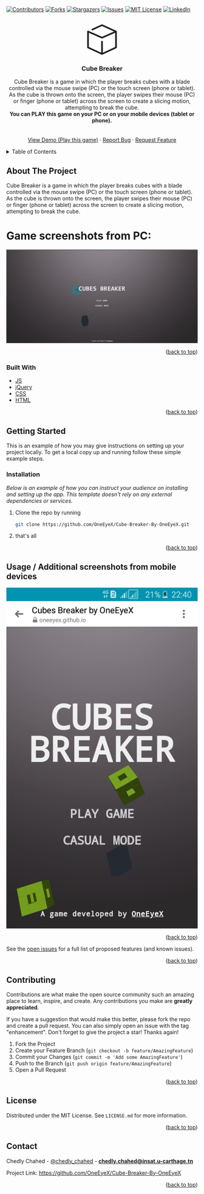  
<div id="top"></div>

[![Contributors][contributors-shield]][contributors-url]
[![Forks][forks-shield]][forks-url]
[![Stargazers][stars-shield]][stars-url]
[![Issues][issues-shield]][issues-url]
[![MIT License][license-shield]][license-url]
[![LinkedIn][linkedin-shield]][linkedin-url]



<!-- PROJECT LOGO -->
<br />
<div align="center">
  <a href="https://github.com/OneEyeX/Cube-Breaker-By-OneEyeX
/">
    <img src="img/cube-3d.png" alt="Logo" width="80" height="80">
  </a>

  <h3 align="center">Cube Breaker</h3>

  <p align="center">
   Cube Breaker is a game in which the player breaks cubes with a blade controlled via the mouse swipe (PC) or the touch screen (phone or tablet). As the cube is thrown onto the screen, the player swipes their mouse (PC) or finger (phone or tablet) across the screen to create a slicing motion, attempting to break the cube.
    <br />
    <strong>You can PLAY this game on your PC or on your mobile devices (tablet or phone).</strong>
    <br />
    <!-- <a href="#"><strong>Explore the docs »</strong></a> -->
    <br />
    <br />
    <a href="https://oneeyex.github.io/Cube-Breaker-By-OneEyeX
/">View Demo (Play this game)</a>
    ·
    <a href="https://github.com/OneEyeX/Cube-Breaker-By-OneEyeX
/issues">Report Bug</a>
    ·
    <a href="https://github.com/OneEyeX/Cube-Breaker-By-OneEyeX
/issues">Request Feature</a>
  </p>
</div>



<!-- TABLE OF CONTENTS -->
<details>
  <summary>Table of Contents</summary>
  <ol>
    <li>
      <a href="#about-the-project">About The Project</a>
      <ul>
        <li><a href="#built-with">Built With</a></li>
      </ul>
    </li>
    <li>
      <a href="#getting-started">Getting Started</a>
      <ul>
        <li><a href="#installation">Installation</a></li>
      </ul>
    </li>
    <li><a href="#contributing">Contributing</a></li>
    <li><a href="#license">License</a></li>
    <li><a href="#contact">Contact</a></li>
    
  </ol>
</details>



<!-- ABOUT THE PROJECT -->
## About The Project

Cube Breaker is a game in which the player breaks cubes with a blade controlled via the mouse swipe (PC) or the touch screen (phone or tablet). As the cube is thrown onto the screen, the player swipes their mouse (PC) or finger (phone or tablet) across the screen to create a slicing motion, attempting to break the cube.
# Game screenshots from PC:
<img align="center" alt="PC" src="img/cube.jpg" style="padding-right:10px;" />

 
<p align="right">(<a href="#top">back to top</a>)</p>


 
### Built With

* [JS](https://javascript.com/) 
* [jQuery](https://jquery.com/)
* [CSS](https://fr.wikipedia.org/wiki/Feuilles_de_style_en_cascade)
* [HTML](https://fr.wikipedia.org/wiki/Hypertext_Markup_Language)


<p align="right">(<a href="#top">back to top</a>)</p>



<!-- GETTING STARTED -->
## Getting Started

This is an example of how you may give instructions on setting up your project locally.
To get a local copy up and running follow these simple example steps.

 
### Installation

_Below is an example of how you can instruct your audience on installing and setting up the app. This template doesn't rely on any external dependencies or services._
 
1. Clone the repo by running
   ```sh
   git clone https://github.com/OneEyeX/Cube-Breaker-By-OneEyeX.git
   ```
2. that's all

<p align="right">(<a href="#top">back to top</a>)</p>



<!-- USAGE EXAMPLES -->
## Usage / Additional screenshots from mobile devices
 
<img align="center" alt="Mobile" src="img/cube mobile.png" style="padding-right:10px;" />
 

<p align="right">(<a href="#top">back to top</a>)</p>


 

See the [open issues](https://github.com/OneEyeX/Cube-Breaker-By-OneEyeX/issues) for a full list of proposed features (and known issues).

<p align="right">(<a href="#top">back to top</a>)</p>



<!-- CONTRIBUTING -->
## Contributing

Contributions are what make the open source community such an amazing place to learn, inspire, and create. Any contributions you make are **greatly appreciated**.

If you have a suggestion that would make this better, please fork the repo and create a pull request. You can also simply open an issue with the tag "enhancement".
Don't forget to give the project a star! Thanks again!

1. Fork the Project
2. Create your Feature Branch (`git checkout -b feature/AmazingFeature`)
3. Commit your Changes (`git commit -m 'Add some AmazingFeature'`)
4. Push to the Branch (`git push origin feature/AmazingFeature`)
5. Open a Pull Request

<p align="right">(<a href="#top">back to top</a>)</p>



<!-- LICENSE -->
## License

Distributed under the MIT License. See `LICENSE.md` for more information.

<p align="right">(<a href="#top">back to top</a>)</p>



<!-- CONTACT -->
## Contact

Chedly Chahed - [@chedly_chahed](https://twitter.com/chedly_chahed) - **chedly.chahed@insat.u-carthage.tn**

Project Link: [https://github.com/OneEyeX/Cube-Breaker-By-OneEyeX
](https://github.com/OneEyeX/Cube-Breaker-By-OneEyeX
)

<p align="right">(<a href="#top">back to top</a>)</p>

 

<!-- MARKDOWN LINKS & IMAGES -->
<!--  #reference-style-links -->
[contributors-shield]: https://img.shields.io/github/contributors/OneEyeX/Cube-Breaker-By-OneEyeX.svg?style=for-the-badge
[contributors-url]: https://github.com/OneEyeX/Cube-Breaker-By-OneEyeX/graphs/
[forks-shield]: https://img.shields.io/github/forks/OneEyeX/Cube-Breaker-By-OneEyeX.svg?style=for-the-badge
[forks-url]: https://github.com/OneEyeX/Cube-Breaker-By-OneEyeX/network/members
[stars-shield]: https://img.shields.io/github/stars/OneEyeX/Cube-Breaker-By-OneEyeX.svg?style=for-the-badge
[stars-url]: https://github.com/OneEyeX/Cube-Breaker-By-OneEyeX/stargazers
[issues-shield]: https://img.shields.io/github/issues/othneildrew/Best-README-Template.svg?style=for-the-badge
[issues-url]: https://github.com/OneEyeX/Cube-Breaker-By-OneEyeX/issues
[license-shield]: https://img.shields.io/github/license/OneEyeX/Cube-Breaker-By-OneEyeX.svg?style=for-the-badge
[license-url]: https://github.com/OneEyeX/Cube-Breaker-By-OneEyeX/LICENSE.md
[linkedin-shield]: https://img.shields.io/badge/-LinkedIn-black.svg?style=for-the-badge&logo=linkedin&colorB=555
[linkedin-url]: https://www.linkedin.com/in/chedly-chahed-a178a9196/
[product-screenshot]: img/cube.jpg





